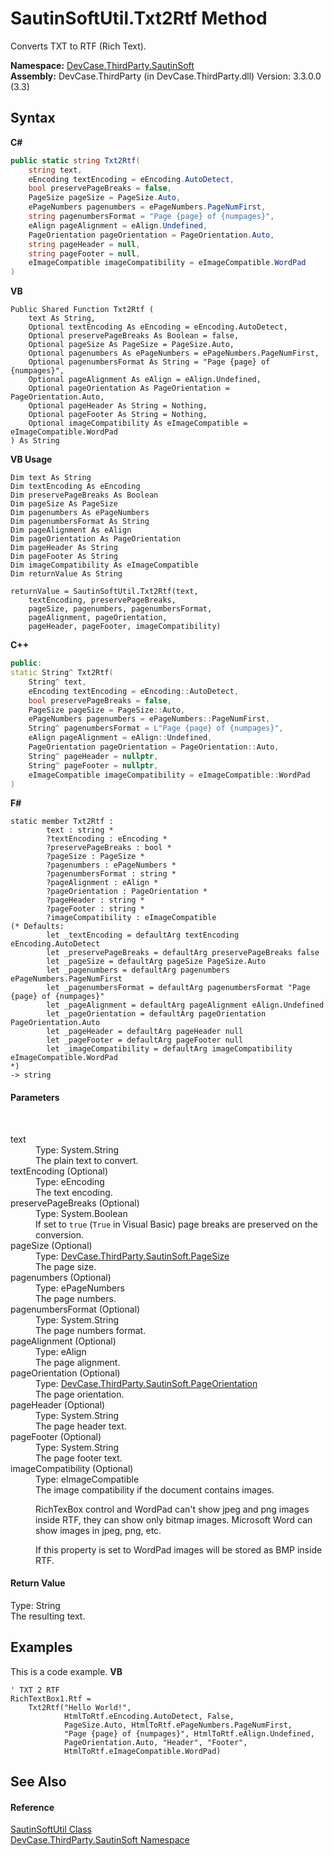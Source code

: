 # SautinSoftUtil.Txt2Rtf Method 
 

Converts TXT to RTF (Rich Text).

**Namespace:**&nbsp;<a href="N_DevCase_ThirdParty_SautinSoft">DevCase.ThirdParty.SautinSoft</a><br />**Assembly:**&nbsp;DevCase.ThirdParty (in DevCase.ThirdParty.dll) Version: 3.3.0.0 (3.3)

## Syntax

**C#**<br />
``` C#
public static string Txt2Rtf(
	string text,
	eEncoding textEncoding = eEncoding.AutoDetect,
	bool preservePageBreaks = false,
	PageSize pageSize = PageSize.Auto,
	ePageNumbers pagenumbers = ePageNumbers.PageNumFirst,
	string pagenumbersFormat = "Page {page} of {numpages}",
	eAlign pageAlignment = eAlign.Undefined,
	PageOrientation pageOrientation = PageOrientation.Auto,
	string pageHeader = null,
	string pageFooter = null,
	eImageCompatible imageCompatibility = eImageCompatible.WordPad
)
```

**VB**<br />
``` VB
Public Shared Function Txt2Rtf ( 
	text As String,
	Optional textEncoding As eEncoding = eEncoding.AutoDetect,
	Optional preservePageBreaks As Boolean = false,
	Optional pageSize As PageSize = PageSize.Auto,
	Optional pagenumbers As ePageNumbers = ePageNumbers.PageNumFirst,
	Optional pagenumbersFormat As String = "Page {page} of {numpages}",
	Optional pageAlignment As eAlign = eAlign.Undefined,
	Optional pageOrientation As PageOrientation = PageOrientation.Auto,
	Optional pageHeader As String = Nothing,
	Optional pageFooter As String = Nothing,
	Optional imageCompatibility As eImageCompatible = eImageCompatible.WordPad
) As String
```

**VB Usage**<br />
``` VB Usage
Dim text As String
Dim textEncoding As eEncoding
Dim preservePageBreaks As Boolean
Dim pageSize As PageSize
Dim pagenumbers As ePageNumbers
Dim pagenumbersFormat As String
Dim pageAlignment As eAlign
Dim pageOrientation As PageOrientation
Dim pageHeader As String
Dim pageFooter As String
Dim imageCompatibility As eImageCompatible
Dim returnValue As String

returnValue = SautinSoftUtil.Txt2Rtf(text, 
	textEncoding, preservePageBreaks, 
	pageSize, pagenumbers, pagenumbersFormat, 
	pageAlignment, pageOrientation, 
	pageHeader, pageFooter, imageCompatibility)
```

**C++**<br />
``` C++
public:
static String^ Txt2Rtf(
	String^ text, 
	eEncoding textEncoding = eEncoding::AutoDetect, 
	bool preservePageBreaks = false, 
	PageSize pageSize = PageSize::Auto, 
	ePageNumbers pagenumbers = ePageNumbers::PageNumFirst, 
	String^ pagenumbersFormat = L"Page {page} of {numpages}", 
	eAlign pageAlignment = eAlign::Undefined, 
	PageOrientation pageOrientation = PageOrientation::Auto, 
	String^ pageHeader = nullptr, 
	String^ pageFooter = nullptr, 
	eImageCompatible imageCompatibility = eImageCompatible::WordPad
)
```

**F#**<br />
``` F#
static member Txt2Rtf : 
        text : string * 
        ?textEncoding : eEncoding * 
        ?preservePageBreaks : bool * 
        ?pageSize : PageSize * 
        ?pagenumbers : ePageNumbers * 
        ?pagenumbersFormat : string * 
        ?pageAlignment : eAlign * 
        ?pageOrientation : PageOrientation * 
        ?pageHeader : string * 
        ?pageFooter : string * 
        ?imageCompatibility : eImageCompatible 
(* Defaults:
        let _textEncoding = defaultArg textEncoding eEncoding.AutoDetect
        let _preservePageBreaks = defaultArg preservePageBreaks false
        let _pageSize = defaultArg pageSize PageSize.Auto
        let _pagenumbers = defaultArg pagenumbers ePageNumbers.PageNumFirst
        let _pagenumbersFormat = defaultArg pagenumbersFormat "Page {page} of {numpages}"
        let _pageAlignment = defaultArg pageAlignment eAlign.Undefined
        let _pageOrientation = defaultArg pageOrientation PageOrientation.Auto
        let _pageHeader = defaultArg pageHeader null
        let _pageFooter = defaultArg pageFooter null
        let _imageCompatibility = defaultArg imageCompatibility eImageCompatible.WordPad
*)
-> string 

```


#### Parameters
&nbsp;<dl><dt>text</dt><dd>Type: System.String<br />The plain text to convert.</dd><dt>textEncoding (Optional)</dt><dd>Type: eEncoding<br />The text encoding.</dd><dt>preservePageBreaks (Optional)</dt><dd>Type: System.Boolean<br />If set to `true` (`True` in Visual Basic) page breaks are preserved on the conversion.</dd><dt>pageSize (Optional)</dt><dd>Type: <a href="T_DevCase_ThirdParty_SautinSoft_PageSize">DevCase.ThirdParty.SautinSoft.PageSize</a><br />The page size.</dd><dt>pagenumbers (Optional)</dt><dd>Type: ePageNumbers<br />The page numbers.</dd><dt>pagenumbersFormat (Optional)</dt><dd>Type: System.String<br />The page numbers format.</dd><dt>pageAlignment (Optional)</dt><dd>Type: eAlign<br />The page alignment.</dd><dt>pageOrientation (Optional)</dt><dd>Type: <a href="T_DevCase_ThirdParty_SautinSoft_PageOrientation">DevCase.ThirdParty.SautinSoft.PageOrientation</a><br />The page orientation.</dd><dt>pageHeader (Optional)</dt><dd>Type: System.String<br />The page header text.</dd><dt>pageFooter (Optional)</dt><dd>Type: System.String<br />The page footer text.</dd><dt>imageCompatibility (Optional)</dt><dd>Type: eImageCompatible<br />The image compatibility if the document contains images. 

 RichTexBox control and WordPad can't show jpeg and png images inside RTF, they can show only bitmap images. Microsoft Word can show images in jpeg, png, etc. 

 If this property is set to WordPad images will be stored as BMP inside RTF.</dd></dl>

#### Return Value
Type: String<br />The resulting text.

## Examples
This is a code example. 
**VB**<br />
``` VB
' TXT 2 RTF
RichTextBox1.Rtf =
    Txt2Rtf("Hello World!",
            HtmlToRtf.eEncoding.AutoDetect, False,
            PageSize.Auto, HtmlToRtf.ePageNumbers.PageNumFirst,
            "Page {page} of {numpages}", HtmlToRtf.eAlign.Undefined,
            PageOrientation.Auto, "Header", "Footer",
            HtmlToRtf.eImageCompatible.WordPad)
```


## See Also


#### Reference
<a href="T_DevCase_ThirdParty_SautinSoft_SautinSoftUtil">SautinSoftUtil Class</a><br /><a href="N_DevCase_ThirdParty_SautinSoft">DevCase.ThirdParty.SautinSoft Namespace</a><br />